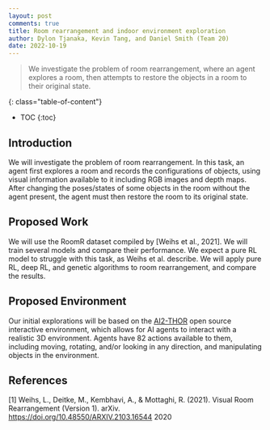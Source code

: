 ```yaml
---
layout: post
comments: true
title: Room rearrangement and indoor environment exploration
author: Dylon Tjanaka, Kevin Tang, and Daniel Smith (Team 20)
date: 2022-10-19
---
```


> We investigate the problem of room rearrangement, where an agent explores a room, then attempts to restore the objects in a room to their original state.

<!--more-->
{: class="table-of-content"}
* TOC
{:toc}

## Introduction
We will investigate the problem of room rearrangement. In this task, an agent first explores a room and records the configurations of objects, using visual information available to it including RGB images and depth maps. After changing the poses/states of some objects in the room without the agent present, the agent must then restore the room to its original state.

## Proposed Work
We will use the RoomR dataset compiled by [Weihs et al., 2021]. We will train several models and compare their performance. We expect a pure RL model to struggle with this task, as Weihs et al. describe. We will apply pure RL, deep RL, and genetic algorithms to room rearrangement, and compare the results.

## Proposed Environment
Our initial explorations will be based on the [AI2-THOR](https://ai2thor.allenai.org/) open source interactive environment, which allows for AI agents to interact with a realistic 3D environment. Agents have 82 actions available to them, including moving, rotating, and/or looking in any direction, and manipulating objects in the environment.


## References
[1] Weihs, L., Deitke, M., Kembhavi, A., & Mottaghi, R. (2021). Visual Room Rearrangement (Version 1). arXiv. https://doi.org/10.48550/ARXIV.2103.16544
2020
